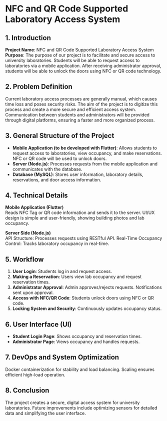 # NFC and QR Code Supported Laboratory Access System

## 1. Introduction
**Project Name**: NFC and QR Code Supported Laboratory Access System  
**Purpose**: The purpose of our project is to facilitate and secure access to university laboratories. Students will be able to request access to laboratories via a mobile application. After receiving administrator approval, students will be able to unlock the doors using NFC or QR code technology.

## 2. Problem Definition
Current laboratory access processes are generally manual, which causes time loss and poses security risks. The aim of the project is to digitize this process and create a more secure and efficient access system. Communication between students and administrators will be provided through digital platforms, ensuring a faster and more organized process.

## 3. General Structure of the Project
- **Mobile Application (to be developed with Flutter)**: Allows students to request access to laboratories, view occupancy, and make reservations. NFC or QR code will be used to unlock doors.
- **Server (Node.js)**: Processes requests from the mobile application and communicates with the database.
- **Database (MySQL)**: Stores user information, laboratory details, reservations, and door access information.

## 4. Technical Details
**Mobile Application (Flutter)**  
Reads NFC Tag or QR code information and sends it to the server. UI/UX design is simple and user-friendly, showing building photos and lab occupancy.

**Server Side (Node.js)**  
API Structure: Processes requests using RESTful API. Real-Time Occupancy Control: Tracks laboratory occupancy in real-time.

## 5. Workflow
1. **User Login**: Students log in and request access.
2. **Making a Reservation**: Users view lab occupancy and request reservation times.
3. **Administrator Approval**: Admin approves/rejects requests. Notifications sent upon approval.
4. **Access with NFC/QR Code**: Students unlock doors using NFC or QR code.
5. **Locking System and Security**: Continuously updates occupancy status.

## 6. User Interface (UI)
- **Student Login Page**: Shows occupancy and reservation times.
- **Administrator Page**: Views occupancy and handles requests.

## 7. DevOps and System Optimization
Docker containerization for stability and load balancing. Scaling ensures efficient high-load operation.

## 8. Conclusion
The project creates a secure, digital access system for university laboratories. Future improvements include optimizing sensors for detailed data and simplifying the user interface.

